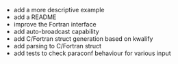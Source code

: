 - add a more descriptive example
- add a README
- improve the Fortran interface
- add auto-broadcast capability
- add C/Fortran struct generation based on kwalify
- add parsing to C/Fortran struct
- add tests to check paraconf behaviour for various input
